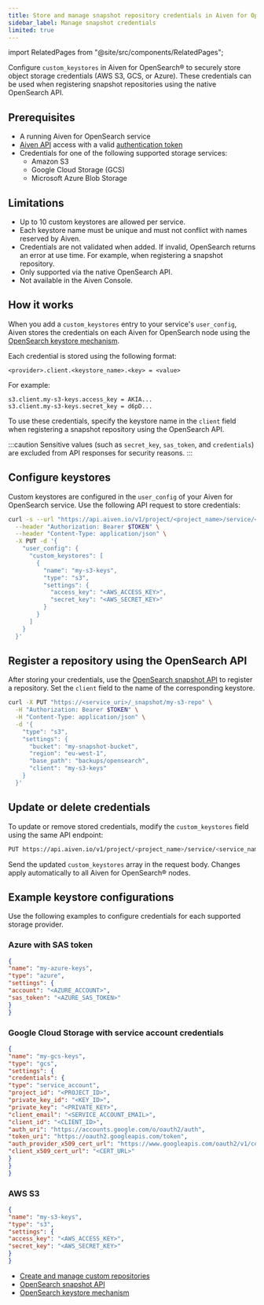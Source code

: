 ```yaml
---
title: Store and manage snapshot repository credentials in Aiven for OpenSearch®
sidebar_label: Manage snapshot credentials
limited: true
---
```

import RelatedPages from "@site/src/components/RelatedPages";

Configure `custom_keystores` in Aiven for OpenSearch® to securely store object storage credentials (AWS S3, GCS, or Azure).
These credentials can be used when registering snapshot repositories using the native
OpenSearch API.


## Prerequisites

- A running Aiven for OpenSearch service
- [Aiven API](/docs/tools/api) access with a valid [authentication token](/docs/platform/howto/create_authentication_token)
- Credentials for one of the following supported storage services:
  - Amazon S3
  - Google Cloud Storage (GCS)
  - Microsoft Azure Blob Storage

## Limitations

- Up to 10 custom keystores are allowed per service.
- Each keystore name must be unique and must not conflict with names reserved by Aiven.
- Credentials are not validated when added. If invalid, OpenSearch returns an error at
  use time. For example, when registering a snapshot repository.
- Only supported via the native OpenSearch API.
- Not available in the Aiven Console.

## How it works

When you add a `custom_keystores` entry to your service's `user_config`, Aiven stores
the credentials on each Aiven for OpenSearch node using the
[OpenSearch keystore mechanism](https://docs.opensearch.org/docs/2.17/security/configuration/opensearch-keystore/).

Each credential is stored using the following format:

```text
<provider>.client.<keystore_name>.<key> = <value>
```

For example:

```text
s3.client.my-s3-keys.access_key = AKIA...
s3.client.my-s3-keys.secret_key = d6pD...
```

To use these credentials, specify the keystore name in the `client` field when registering
a snapshot repository using the OpenSearch API.

:::caution
Sensitive values (such as `secret_key`, `sas_token`, and `credentials`) are excluded
from API responses for security reasons.
:::

## Configure keystores

Custom keystores are configured in the `user_config` of your Aiven for OpenSearch
service. Use the following API request to store credentials:

```bash
curl -s --url "https://api.aiven.io/v1/project/<project_name>/service/<service_name>/update" \
  --header "Authorization: Bearer $TOKEN" \
  --header "Content-Type: application/json" \
  -X PUT -d '{
    "user_config": {
      "custom_keystores": [
        {
          "name": "my-s3-keys",
          "type": "s3",
          "settings": {
            "access_key": "<AWS_ACCESS_KEY>",
            "secret_key": "<AWS_SECRET_KEY>"
          }
        }
      ]
    }
  }'
```

## Register a repository using the OpenSearch API

After storing your credentials, use the
[OpenSearch snapshot API](https://opensearch.org/docs/latest/api-reference/snapshots/create-repository/)
to register a repository. Set the `client` field to the name of the
corresponding keystore.

```bash
curl -X PUT "https://<service_uri>/_snapshot/my-s3-repo" \
  -H "Authorization: Bearer $TOKEN" \
  -H "Content-Type: application/json" \
  -d '{
    "type": "s3",
    "settings": {
      "bucket": "my-snapshot-bucket",
      "region": "eu-west-1",
      "base_path": "backups/opensearch",
      "client": "my-s3-keys"
    }
  }'
```

## Update or delete credentials

To update or remove stored credentials, modify the `custom_keystores` field using the
same API endpoint:

```bash
PUT https://api.aiven.io/v1/project/<project_name>/service/<service_name>/update
```

Send the updated `custom_keystores` array in the request body. Changes apply
automatically to all Aiven for OpenSearch® nodes.


## Example keystore configurations

Use the following examples to configure credentials for each supported storage provider.

### Azure with SAS token

```json
{
"name": "my-azure-keys",
"type": "azure",
"settings": {
"account": "<AZURE_ACCOUNT>",
"sas_token": "<AZURE_SAS_TOKEN>"
}
}
```

### Google Cloud Storage with service account credentials

```json
{
"name": "my-gcs-keys",
"type": "gcs",
"settings": {
"credentials": {
"type": "service_account",
"project_id": "<PROJECT_ID>",
"private_key_id": "<KEY_ID>",
"private_key": "<PRIVATE_KEY>",
"client_email": "<SERVICE_ACCOUNT_EMAIL>",
"client_id": "<CLIENT_ID>",
"auth_uri": "https://accounts.google.com/o/oauth2/auth",
"token_uri": "https://oauth2.googleapis.com/token",
"auth_provider_x509_cert_url": "https://www.googleapis.com/oauth2/v1/certs",
"client_x509_cert_url": "<CERT_URL>"
}
}
}
```

### AWS S3

```json
{
"name": "my-s3-keys",
"type": "s3",
"settings": {
"access_key": "<AWS_ACCESS_KEY>",
"secret_key": "<AWS_SECRET_KEY>"
}
}
```

<RelatedPages/>

- [Create and manage custom repositories](/docs/products/opensearch/howto/custom-repositories)
- [OpenSearch snapshot API](https://opensearch.org/docs/latest/api-reference/snapshots/index/)
- [OpenSearch keystore mechanism](https://docs.opensearch.org/docs/2.17/security/configuration/opensearch-keystore/)
